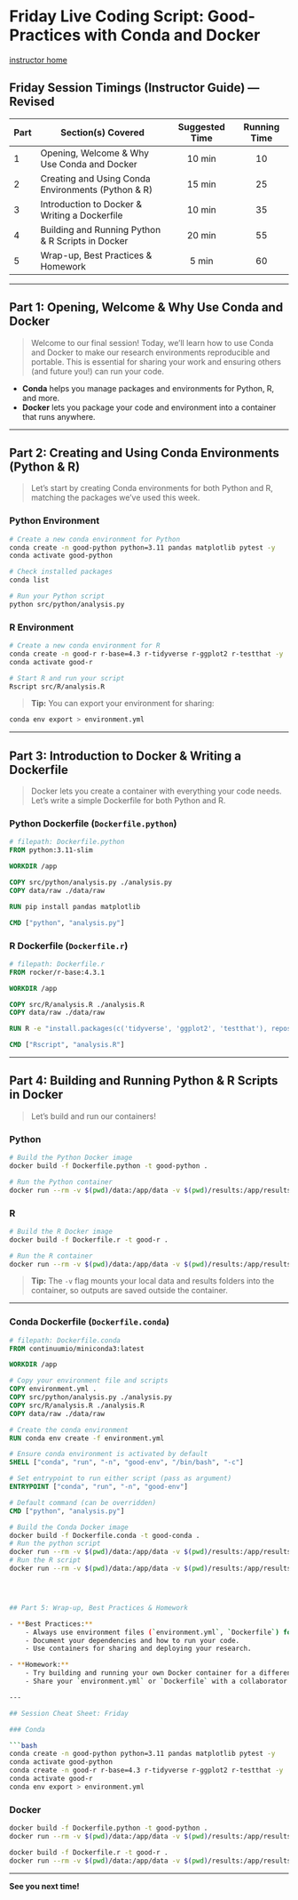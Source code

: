 # Friday Live Coding Script: Good-Practices with Conda and Docker
[instructor home](overview.md)

## Friday Session Timings (Instructor Guide) — Revised

| Part | Section(s) Covered                                                                 | Suggested Time | Running Time |
|------|------------------------------------------------------------------------------------|:--------------:|:------------:|
| 1    | Opening, Welcome & Why Use Conda and Docker                                        |    10 min      |     10       |
| 2    | Creating and Using Conda Environments (Python & R)                                 |    15 min      |     25       |
| 3    | Introduction to Docker & Writing a Dockerfile                                      |    10 min      |     35       |
| 4    | Building and Running Python & R Scripts in Docker                                  |    20 min      |     55       |
| 5    | Wrap-up, Best Practices & Homework                                                 |     5 min      |     60       |

---

## Part 1: Opening, Welcome & Why Use Conda and Docker

>Welcome to our final session! Today, we’ll learn how to use Conda and Docker to make our research environments reproducible and portable. This is essential for sharing your work and ensuring others (and future you!) can run your code.

- **Conda** helps you manage packages and environments for Python, R, and more.
- **Docker** lets you package your code and environment into a container that runs anywhere.

---

## Part 2: Creating and Using Conda Environments (Python & R)

>Let’s start by creating Conda environments for both Python and R, matching the packages we’ve used this week.

### Python Environment

```bash
# Create a new conda environment for Python
conda create -n good-python python=3.11 pandas matplotlib pytest -y
conda activate good-python

# Check installed packages
conda list

# Run your Python script
python src/python/analysis.py
```

### R Environment

```bash
# Create a new conda environment for R
conda create -n good-r r-base=4.3 r-tidyverse r-ggplot2 r-testthat -y
conda activate good-r

# Start R and run your script
Rscript src/R/analysis.R
```

>**Tip:** You can export your environment for sharing:
```bash
conda env export > environment.yml
```

---

## Part 3: Introduction to Docker & Writing a Dockerfile

>Docker lets you create a container with everything your code needs. Let’s write a simple Dockerfile for both Python and R.

### Python Dockerfile (`Dockerfile.python`)

```dockerfile
# filepath: Dockerfile.python
FROM python:3.11-slim

WORKDIR /app

COPY src/python/analysis.py ./analysis.py
COPY data/raw ./data/raw

RUN pip install pandas matplotlib

CMD ["python", "analysis.py"]
```

### R Dockerfile (`Dockerfile.r`)

```dockerfile
# filepath: Dockerfile.r
FROM rocker/r-base:4.3.1

WORKDIR /app

COPY src/R/analysis.R ./analysis.R
COPY data/raw ./data/raw

RUN R -e "install.packages(c('tidyverse', 'ggplot2', 'testthat'), repos='https://cloud.r-project.org')"

CMD ["Rscript", "analysis.R"]
```

---

## Part 4: Building and Running Python & R Scripts in Docker

>Let’s build and run our containers!

### Python

```bash
# Build the Python Docker image
docker build -f Dockerfile.python -t good-python .

# Run the Python container
docker run --rm -v $(pwd)/data:/app/data -v $(pwd)/results:/app/results good-python
```

### R

```bash
# Build the R Docker image
docker build -f Dockerfile.r -t good-r .

# Run the R container
docker run --rm -v $(pwd)/data:/app/data -v $(pwd)/results:/app/results good-r
```

>**Tip:** The `-v` flag mounts your local data and results folders into the container, so outputs are saved outside the container.

---


### Conda Dockerfile (`Dockerfile.conda`)
```dockerfile
# filepath: Dockerfile.conda
FROM continuumio/miniconda3:latest

WORKDIR /app

# Copy your environment file and scripts
COPY environment.yml .
COPY src/python/analysis.py ./analysis.py
COPY src/R/analysis.R ./analysis.R
COPY data/raw ./data/raw

# Create the conda environment
RUN conda env create -f environment.yml

# Ensure conda environment is activated by default
SHELL ["conda", "run", "-n", "good-env", "/bin/bash", "-c"]

# Set entrypoint to run either script (pass as argument)
ENTRYPOINT ["conda", "run", "-n", "good-env"]

# Default command (can be overridden)
CMD ["python", "analysis.py"]
```

```bash
# Build the Conda Docker image
docker build -f Dockerfile.conda -t good-conda .
# Run the python script
docker run --rm -v $(pwd)/data:/app/data -v $(pwd)/results:/app/results good-conda python analysis.py
# Run the R script
docker run --rm -v $(pwd)/data:/app/data -v $(pwd)/results:/app/results good-conda Rscript analysis.R




## Part 5: Wrap-up, Best Practices & Homework

- **Best Practices:**
    - Always use environment files (`environment.yml`, `Dockerfile`) for reproducibility.
    - Document your dependencies and how to run your code.
    - Use containers for sharing and deploying your research.

- **Homework:**
    - Try building and running your own Docker container for a different script or project.
    - Share your `environment.yml` or `Dockerfile` with a collaborator and see if they can reproduce your results.

---

## Session Cheat Sheet: Friday

### Conda

```bash
conda create -n good-python python=3.11 pandas matplotlib pytest -y
conda activate good-python
conda create -n good-r r-base=4.3 r-tidyverse r-ggplot2 r-testthat -y
conda activate good-r
conda env export > environment.yml
```

### Docker

```bash
docker build -f Dockerfile.python -t good-python .
docker run --rm -v $(pwd)/data:/app/data -v $(pwd)/results:/app/results good-python

docker build -f Dockerfile.r -t good-r .
docker run --rm -v $(pwd)/data:/app/data -v $(pwd)/results:/app/results good-r
```

---

**See you next time!**